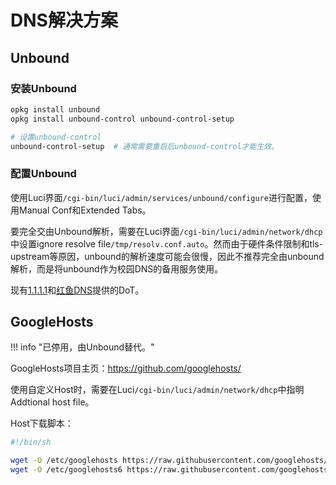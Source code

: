 # DNS解决方案

## Unbound

### 安装Unbound

```sh
opkg install unbound
opkg install unbound-control unbound-control-setup

# 设置unbound-control
unbound-control-setup  # 通常需要重启后unbound-control才能生效。
```

### 配置Unbound

使用Luci界面`/cgi-bin/luci/admin/services/unbound/configure`进行配置，使用Manual Conf和Extended Tabs。

要完全交由Unbound解析，需要在Luci界面`/cgi-bin/luci/admin/network/dhcp`中设置ignore resolve file`/tmp/resolv.conf.auto`。然而由于硬件条件限制和tls-upstream等原因，unbound的解析速度可能会很慢，因此不推荐完全由unbound解析，而是将unbound作为校园DNS的备用服务使用。

现有[1.1.1.1](https://1.1.1.1/)和[红鱼DNS](https://www.rubyfish.cn/)提供的DoT。

## GoogleHosts

!!! info "已停用，由Unbound替代。"

GoogleHosts项目主页：<https://github.com/googlehosts/>

使用自定义Host时，需要在Luci`/cgi-bin/luci/admin/network/dhcp`中指明Addtional host file。

Host下载脚本：

```sh
#!/bin/sh

wget -O /etc/googlehosts https://raw.githubusercontent.com/googlehosts/hosts/master/hosts-files/hosts
wget -O /etc/googlehosts6 https://raw.githubusercontent.com/googlehosts/hosts-ipv6/master/hosts-files/hosts
```
